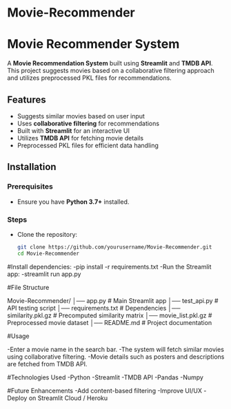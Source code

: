 # Movie-Recommender
# Movie Recommender System

A **Movie Recommendation System** built using **Streamlit** and **TMDB API**. This project suggests movies based on a collaborative filtering approach and utilizes preprocessed PKL files for recommendations.

## Features
- Suggests similar movies based on user input
- Uses **collaborative filtering** for recommendations
- Built with **Streamlit** for an interactive UI
- Utilizes **TMDB API** for fetching movie details
- Preprocessed PKL files for efficient data handling

## Installation
### Prerequisites
- Ensure you have **Python 3.7+** installed.

### Steps
- Clone the repository:
  ```bash
  git clone https://github.com/yourusername/Movie-Recommender.git
  cd Movie-Recommender

#Install dependencies:
-pip install -r requirements.txt
-Run the Streamlit app:
-streamlit run app.py

#File Structure

Movie-Recommender/
│── app.py              # Main Streamlit app
│── test_api.py         # API testing script
│── requirements.txt    # Dependencies
│── similarity.pkl.gz   # Precomputed similarity matrix
│── movie_list.pkl.gz   # Preprocessed movie dataset
│── README.md           # Project documentation

#Usage

-Enter a movie name in the search bar.
-The system will fetch similar movies using collaborative filtering.
-Movie details such as posters and descriptions are fetched from TMDB API.


#Technologies Used
-Python
-Streamlit
-TMDB API
-Pandas
-Numpy

#Future Enhancements
-Add content-based filtering
-Improve UI/UX
-Deploy on Streamlit Cloud / Heroku


